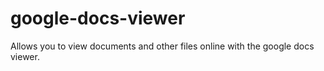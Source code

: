 # google-docs-viewer
Allows you to view documents and other files online with the google docs viewer.
